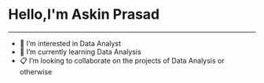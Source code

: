 #  Hello,I'm Askin Prasad
---
- 👀 I’m interested in Data Analyst
- 🌱 I’m currently learning Data Analysis
- 📋 I’m looking to collaborate on the projects of Data Analysis or otherwise

<!---
AskinPrasad/AskinPrasad is a ✨ special ✨ repository because its `README.md` (this file) appears on your GitHub profile.
You can click the Preview link to take a look at your changes.
--->
